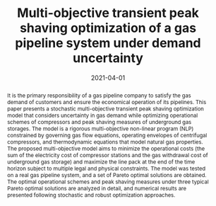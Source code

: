 ---
title: "Multi-objective transient peak shaving optimization of a gas pipeline system under demand uncertainty"
tags: []
authors: ['Qian Chen', 'Changchun Wu', 'Lili Zuo', 'Mahdi Mehrtash', 'Yixiu Wang', 'Yaran Bu', 'Rehan Sadiq', 'Yankai Cao']
publication_types: []
publication: "*Computers & Chemical Engineering 147, 107260*"
abstract: "It is the primary responsibility of a gas pipeline company to satisfy the gas demand of customers and ensure the economical operation of its pipelines. This paper presents a stochastic multi-objective transient peak shaving optimization model that considers uncertainty in gas demand while optimizing operational schemes of compressors and peak shaving measures of underground gas storages. The model is a rigorous multi-objective non-linear program (NLP) constrained by governing gas flow equations, operating envelopes of centrifugal compressors, and thermodynamic equations that model natural gas properties. The proposed multi-objective model aims to minimize the operational costs (the sum of the electricity cost of compressor stations and the gas withdrawal cost of underground gas storage) and maximize the line pack at the end of the time horizon subject to multiple legal and physical constraints. The model was tested on a real gas pipeline system, and a set of Pareto optimal solutions are obtained. The optimal operational schemes and peak shaving measures under three typical Pareto optimal solutions are analyzed in detail, and numerical results are presented following stochastic and robust optimization approaches."
date: "2021-04-01"
publishDate: "2021-04-01"
url_pdf: "https://scholar.google.ca/citations?view_op=view_citation&hl=zh-CN&user=M-s3mjAAAAAJ&pagesize=80&citation_for_view=M-s3mjAAAAAJ:dhFuZR0502QC"
featured: false
projects: []
slides: ""
---